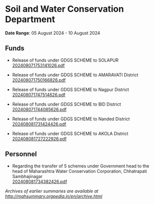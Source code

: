 # Soil and Water Conservation Department

**Date Range**: 05 August 2024 - 10 August 2024


## Funds
- Release of funds under GDGS SCHEME  to SOLAPUR\
  [202408071753141026.pdf](https://gr.maharashtra.gov.in/Site/Upload/Government%20Resolutions/English/202408071753141026.pdf)

- Release of funds under GDGS SCHEME  to AMARAVATI District\
  [202408071750166826.pdf](https://gr.maharashtra.gov.in/Site/Upload/Government%20Resolutions/English/202408071750166826.pdf)

- Release of funds under GDGS SCHEME  to Nagpur District\
  [202408071747514626.pdf](https://gr.maharashtra.gov.in/Site/Upload/Government%20Resolutions/English/202408071747514626.pdf)

- Release of funds under GDGS SCHEME  to BID District\
  [202408071744085626.pdf](https://gr.maharashtra.gov.in/Site/Upload/Government%20Resolutions/English/202408071744085626.pdf)

- Release of funds under GDGS SCHEME  to Nanded District\
  [202408081731424426.pdf](https://gr.maharashtra.gov.in/Site/Upload/Government%20Resolutions/English/202408081731424426.pdf)

- Release of funds under GDGS SCHEME  to AKOLA District\
  [202408081727222926.pdf](https://gr.maharashtra.gov.in/Site/Upload/Government%20Resolutions/English/202408081727222926.pdf)

## Personnel
- Regarding the transfer of 5 schemes under Government head to the head of Maharashtra Water Conservation Corporation, Chhatrapati Sambhajinagar\
  [202408081734382426.pdf](https://gr.maharashtra.gov.in/Site/Upload/Government%20Resolutions/English/202408081734382426.pdf)


*Archives of earlier summaries are available at http://mahsummary.orgpedia.in/en/archive.html*